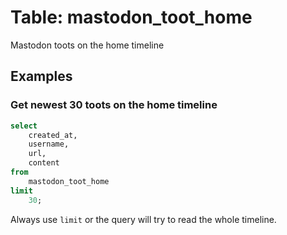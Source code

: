 # Table: mastodon_toot_home

Mastodon toots on the home timeline

## Examples

### Get newest 30 toots on the home timeline

```sql
select
    created_at,
    username,
    url,
    content
from
    mastodon_toot_home
limit 
    30;
```

Always use `limit` or the query will try to read the whole timeline. 
